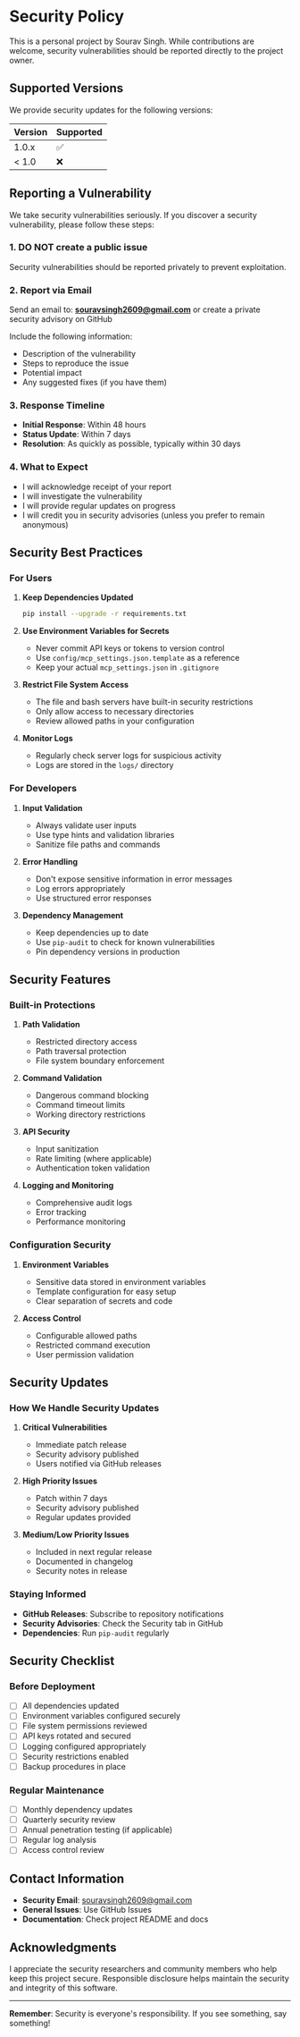 # Security Policy

This is a personal project by Sourav Singh. While contributions are welcome, security vulnerabilities should be reported directly to the project owner.

## Supported Versions

We provide security updates for the following versions:

| Version | Supported          |
| ------- | ------------------ |
| 1.0.x   | :white_check_mark: |
| < 1.0   | :x:                |

## Reporting a Vulnerability

We take security vulnerabilities seriously. If you discover a security vulnerability, please follow these steps:

### 1. **DO NOT** create a public issue

Security vulnerabilities should be reported privately to prevent exploitation.

### 2. Report via Email

Send an email to: **souravsingh2609@gmail.com** or create a private security advisory on GitHub

Include the following information:

- Description of the vulnerability
- Steps to reproduce the issue
- Potential impact
- Any suggested fixes (if you have them)

### 3. Response Timeline

- **Initial Response**: Within 48 hours
- **Status Update**: Within 7 days
- **Resolution**: As quickly as possible, typically within 30 days

### 4. What to Expect

- I will acknowledge receipt of your report
- I will investigate the vulnerability
- I will provide regular updates on progress
- I will credit you in security advisories (unless you prefer to remain anonymous)

## Security Best Practices

### For Users

1. **Keep Dependencies Updated**

   ```bash
   pip install --upgrade -r requirements.txt
   ```

2. **Use Environment Variables for Secrets**

   - Never commit API keys or tokens to version control
   - Use `config/mcp_settings.json.template` as a reference
   - Keep your actual `mcp_settings.json` in `.gitignore`

3. **Restrict File System Access**

   - The file and bash servers have built-in security restrictions
   - Only allow access to necessary directories
   - Review allowed paths in your configuration

4. **Monitor Logs**
   - Regularly check server logs for suspicious activity
   - Logs are stored in the `logs/` directory

### For Developers

1. **Input Validation**

   - Always validate user inputs
   - Use type hints and validation libraries
   - Sanitize file paths and commands

2. **Error Handling**

   - Don't expose sensitive information in error messages
   - Log errors appropriately
   - Use structured error responses

3. **Dependency Management**
   - Keep dependencies up to date
   - Use `pip-audit` to check for known vulnerabilities
   - Pin dependency versions in production

## Security Features

### Built-in Protections

1. **Path Validation**

   - Restricted directory access
   - Path traversal protection
   - File system boundary enforcement

2. **Command Validation**

   - Dangerous command blocking
   - Command timeout limits
   - Working directory restrictions

3. **API Security**

   - Input sanitization
   - Rate limiting (where applicable)
   - Authentication token validation

4. **Logging and Monitoring**
   - Comprehensive audit logs
   - Error tracking
   - Performance monitoring

### Configuration Security

1. **Environment Variables**

   - Sensitive data stored in environment variables
   - Template configuration for easy setup
   - Clear separation of secrets and code

2. **Access Control**
   - Configurable allowed paths
   - Restricted command execution
   - User permission validation

## Security Updates

### How We Handle Security Updates

1. **Critical Vulnerabilities**

   - Immediate patch release
   - Security advisory published
   - Users notified via GitHub releases

2. **High Priority Issues**

   - Patch within 7 days
   - Security advisory published
   - Regular updates provided

3. **Medium/Low Priority Issues**
   - Included in next regular release
   - Documented in changelog
   - Security notes in release

### Staying Informed

- **GitHub Releases**: Subscribe to repository notifications
- **Security Advisories**: Check the Security tab in GitHub
- **Dependencies**: Run `pip-audit` regularly

## Security Checklist

### Before Deployment

- [ ] All dependencies updated
- [ ] Environment variables configured securely
- [ ] File system permissions reviewed
- [ ] API keys rotated and secured
- [ ] Logging configured appropriately
- [ ] Security restrictions enabled
- [ ] Backup procedures in place

### Regular Maintenance

- [ ] Monthly dependency updates
- [ ] Quarterly security review
- [ ] Annual penetration testing (if applicable)
- [ ] Regular log analysis
- [ ] Access control review

## Contact Information

- **Security Email**: souravsingh2609@gmail.com
- **General Issues**: Use GitHub Issues
- **Documentation**: Check project README and docs

## Acknowledgments

I appreciate the security researchers and community members who help keep this project secure. Responsible disclosure helps maintain the security and integrity of this software.

---

**Remember**: Security is everyone's responsibility. If you see something, say something!
